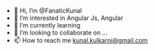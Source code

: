 - 👋 Hi, I’m @FanaticKunal
- 👀 I’m interested in Angular Js, Angular 
- 🌱 I’m currently learning 
- 💞️ I’m looking to collaborate on ...
- 📫 How to reach me kunal.kulkarni@gmail.com

<!---
FanaticKunal/FanaticKunal is a ✨ special ✨ repository because its `README.md` (this file) appears on your GitHub profile.
You can click the Preview link to take a look at your changes.
--->
